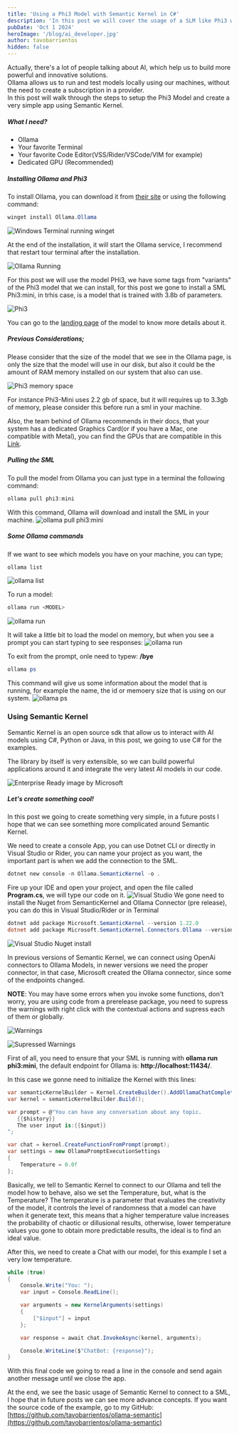```yaml
---
title: 'Using a Phi3 Model with Semantic Kernel in C#'
description: 'In this post we will cover the usage of a SLM like Phi3 with Semantic Kernel in C#'
pubDate: 'Oct 1 2024'
heroImage: '/blog/ai_developer.jpg'
author: tavobarrientos
hidden: false
---
```


Actually, there's a lot of people talking about AI, which help us to build more powerful and innovative solutions.
<br/>
Ollama allows us to run and test models locally using our machines, without the need to create a subscription in  a provider. <br/>
In this post will walk through the steps to setup the Phi3 Model and create a very simple app using Semantic Kernel.

##### What I need?
 - Ollama
 - Your favorite Terminal
 - Your favorite Code Editor(VSS/Rider/VSCode/VIM for example)
 - Dedicated GPU (Recommended)

##### Installing Ollama and Phi3
To install Ollama, you can download it from [their site](https://www.ollama.com) or using the following command:
```powershell
winget install Ollama.Ollama
```

![Windows Terminal running winget](/blog/ollama/winget.png)

At the end of the installation, it will start the Ollama service, I recommend that restart tour terminal after the installation.

![Ollama Running](/blog/ollama/running.png)

For this post we will use the model PHi3, we have some tags from "variants" of the Phi3 model that we can install,
for this post we gone to install a SML Phi3:mini, in trhis case, is a model that is trained with 3.8b of parameters.


![Phi3](/blog/ollama/phi3.png)

You can go to the [landing page](https://ollama.com/library/phi3) of the model to know more details about it.

##### Previous Considerations;

Please consider that the size of the model that we see in the Ollama page, is only the size that the model will use in our disk,
but also it could be the amount of RAM memory installed on our system that also can use.

![Phi3 memory space](/blog/ollama/space.png)

For instance Phi3-Mini uses 2.2 gb of space, but it will requires up to 3.3gb of memory, please consider this before run a sml in your machine.

Also, the team behind of Ollama recommends in their docs, that your system has a dedicated Graphics Card(or if you have a Mac, one compatible with Metal), you can find the GPUs
that are compatible in this [Link](https://github.com/ollama/ollama/blob/main/docs/gpu.md).

##### Pulling the SML

To pull the model from Ollama you can just type in a terminal the following command:
```powershell
ollama pull phi3:mini
```
With this command, Ollama will download and install the SML in your machine.
![ollama pull phi3:mini](/blog/ollama/pulling.png)

##### Some Ollama commands
If we want to see which models you have on your machine, you can type;
```powershell
ollama list
```
![ollama list](/blog/ollama/ollama_list.png)

To run a model:
```powershell
ollama run <MODEL>
```
![ollama run](/blog/ollama/ollama_run.png)

It will take a little bit to load the model on memory, but when you see a prompt you can start typing to see responses:
![ollama run](/blog/ollama/ollama_run_prompt.png)

To exit from the prompt, onle need to typew: **/bye**

```powershell
ollama ps
```

This command will give us some information about the model that is running, for example the name, the id or memoery size that is using
on our system.
![ollama ps](/blog/ollama/ollama_ps.png)


### Using Semantic Kernel
Semantic Kernel is an open source sdk that allow us to interact with AI models using C#, Python or Java, in this post, we going to use C# for the examples.

The library by itself is very extensible, so we can build powerful applications around it and integrate the very latest AI models in our code.

![Enterprise Ready image by Microsoft](/blog/ollama/enterprise-ready.png)

##### Let's create something cool!

In this post we going to create something very simple, in a future posts I hope that we can see something more complicated around Semantic Kernel.


We need to create a console App, you can use Dotnet CLI or directly in Visual Studio or Rider, you can name your project as you want, the important part is when we add the connection to the SML.

```powershell
dotnet new console -n Ollama.SemanticKernel -o .
```

Fire up your IDE and open your project, and open the file called **Program.cs**, we will type our code on it.
![Visual Studio](/blog/ollama/vss.png)
We gone need to install the Nuget from SemanticKernel and Ollama Connector (pre release), you can do this in Visual Studio/Rider or in Terminal

```powershell
dotnet add package Microsoft.SemanticKernel --version 1.22.0
dotnet add package Microsoft.SemanticKernel.Connectors.Ollama --version 1.22.0-alpha
```
![Visual Studio Nuget install](/blog/ollama/nuget.png)

In previous versions of Semantic Kernel, we can connect using OpenAi connectors to Ollama Models, in newer versions we need the proper connector, in that case, Microsoft created the Ollama connector, since some of the endpoints changed.

**NOTE**: You may have some errors when you invoke some functions, don't worry, you are using code from a prerelease package, you need to supress the warnings with right click with the contextual actions and supress each of them or globally.

![Warnings](/blog/ollama/warnings.png)

![Supressed Warnings](/blog/ollama/suppresed.png)

First of all, you need to ensure that your SML is running with **ollama run phi3:mini**, the default endpoint for Ollama is: **http://localhost:11434/**.

In this case we gonne need to initialize the Kernel with this lines:

```csharp
var semanticKernelBuilder = Kernel.CreateBuilder().AddOllamaChatCompletion(modelId: "phi3:mini", endpoint: new Uri("http://localhost:11434/"));
var kernel = semanticKernelBuilder.Build();

var prompt = @"You can have any conversation about any topic. 
   {{$history}}  
   The user input is:{{$input}}  
";

var chat = kernel.CreateFunctionFromPrompt(prompt);
var settings = new OllamaPromptExecutionSettings
{
    Temperature = 0.0f
};

```

Basically, we tell to Semantic Kernel to connect to our Ollama and tell the model how to behave, also we set the Temperature, but, what is the Temperature?
The temperature is a parameter that evaluates the creativity of the model, it controls the level of randomness that a model can have when it generate text,
this means that a higher temperature value increases the probability of chaotic or dillusional results, otherwise, lower temperature values you gone to obtain
more predictable results, the ideal is to find an ideal value.

After this, we need to create a Chat with our model, for this example I set a very low temperature.

```csharp
while (true)
{
    Console.Write("You: ");
    var input = Console.ReadLine();

    var arguments = new KernelArguments(settings)
    {
        ["$input"] = input
    };

    var response = await chat.InvokeAsync(kernel, arguments);

    Console.WriteLine($"ChatBot: {response}");
}
```

With this final code we going to read a line in the console and send again another message until we close the app.

At the end, we see the basic usage of Semantic Kernel to connect to a SML, I hope that in future posts we can see more advance concepts.
If you want the source code of the example, go to my GitHub: [https://github.com/tavobarrientos/ollama-semantic](https://github.com/tavobarrientos/ollama-semantic)